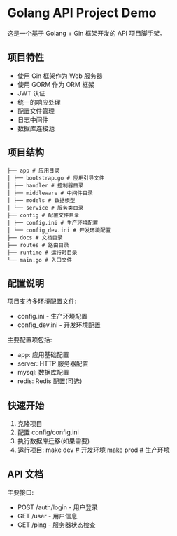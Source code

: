 # Golang API Project Demo

这是一个基于 Golang + Gin 框架开发的 API 项目脚手架。

## 项目特性

- 使用 Gin 框架作为 Web 服务器
- 使用 GORM 作为 ORM 框架
- JWT 认证
- 统一的响应处理
- 配置文件管理
- 日志中间件
- 数据库连接池

## 项目结构

```
├── app # 应用目录
│ ├── bootstrap.go # 应用引导文件
│ ├── handler # 控制器目录
│ ├── middleware # 中间件目录
│ ├── models # 数据模型
│ └── service # 服务类目录
├── config # 配置文件目录
│ ├── config.ini # 生产环境配置
│ └── config_dev.ini # 开发环境配置
├── docs # 文档目录
├── routes # 路由目录
├── runtime # 运行时目录
└── main.go # 入口文件
```

## 配置说明

项目支持多环境配置文件:

- config.ini - 生产环境配置
- config_dev.ini - 开发环境配置

主要配置项包括:

- app: 应用基础配置
- server: HTTP 服务器配置  
- mysql: 数据库配置
- redis: Redis 配置(可选)

## 快速开始

1. 克隆项目
2. 配置 config/config.ini
3. 执行数据库迁移(如果需要)
4. 运行项目:
  make dev # 开发环境
  make prod # 生产环境

## API 文档

主要接口:

- POST /auth/login - 用户登录
- GET /user - 用户信息
- GET /ping - 服务器状态检查
